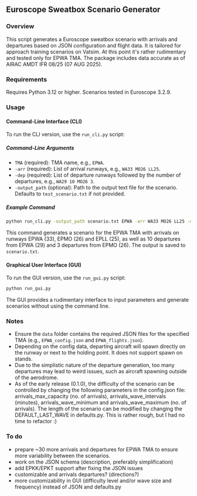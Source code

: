## Euroscope Sweatbox Scenario Generator

### Overview
This script generates a Euroscope sweatbox scenario with arrivals and departures based on JSON configuration and flight data. It is tailored for approach training scenarios on Vatsim. At this point it's rather rudimentary and tested only for EPWA TMA. The package includes data accurate as of AIRAC AMDT IFR 08/25 (07 AUG 2025).

### Requirements
Requires Python 3.12 or higher. Scenarios tested in Euroscope 3.2.9.

### Usage

#### Command-Line Interface (CLI)
To run the CLI version, use the `run_cli.py` script:

##### Command-Line Arguments
- `TMA` (required): TMA name, e.g., `EPWA`.
- `-arr` (required): List of arrival runways, e.g., `WA33 MO26 LL25`.
- `-dep` (required): List of departure runways followed by the number of departures, e.g., `WA29 10 MO26 3`.
- `-output_path` (optional): Path to the output text file for the scenario. Defaults to `test_scenario.txt` if not provided.

##### Example Command
```bash
python run_cli.py -output_path scenario.txt EPWA -arr WA33 MO26 LL25 -dep WA29 10 MO26 3
```

This command generates a scenario for the EPWA TMA with arrivals on runways EPWA (33), EPMO (26) and EPLL (25), as well as 10 departures from EPWA (29) and 3 departures from EPMO (26). The output is saved to `scenario.txt`.

#### Graphical User Interface (GUI)
To run the GUI version, use the `run_gui.py` script:

```bash
python run_gui.py
```

The GUI provides a rudimentary interface to input parameters and generate scenarios without using the command line.

### Notes
- Ensure the `data` folder contains the required JSON files for the specified TMA (e.g., `EPWA_config.json` and `EPWA_flights.json`).
- Depending on the config data, departing aircraft will spawn directly on the runway or next to the holding point. It does not support spawn on stands.
- Due to the simplistic nature of the departure generation, too many departures may lead to weird issues, such as aircraft spawning outside of the aerodrome.
- As of the early release (0.1.0), the difficulty of the scenario can be controlled by changing the following parameters in the config.json file: arrivals_max_capacity (no. of arrivals), arrivals_wave_intervals (minutes), arrivals_wave_minimum and arrivals_wave_maximum (no. of arrivals). The length of the scenario can be modified by changing the DEFAULT_LAST_WAVE in defaults.py. This is rather rough, but I had no time to refactor :) 

### To do
* prepare ~30 more arrivals and departures for EPWA TMA to ensure more variability between the scenarios.
* work on the JSON schema (description, preferably simplification)
* add EPKK/EPKT support after fixing the JSON issues
* customizable and arrivals departures? (directions?)
* more customizability in GUI (difficulty level and/or wave size and frequency) instead of JSON and defaults.py
